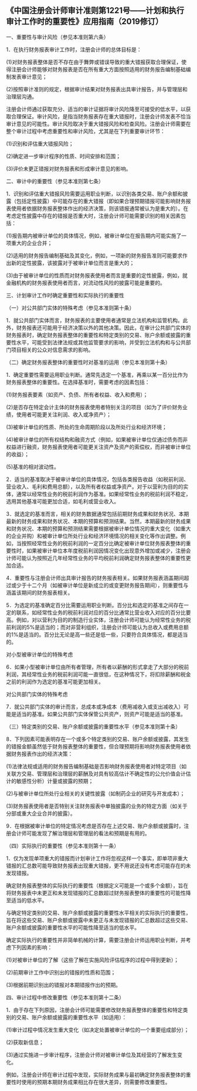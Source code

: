 ## 《中国注册会计师审计准则第1221号——计划和执行审计工作时的重要性》应用指南（2019修订）

一、重要性与审计风险（参见本准则第六条）

1．在执行财务报表审计工作时，注册会计师的总体目标是：

(1)对财务报表整体是否不存在由于舞弊或错误导致的重大错报获取合理保证，使得注册会计师能够对财务报表是否在所有重大方面按照适用的财务报告编制基础编制发表审计意见；

(2)按照审计准则的规定，根据审计结果对财务报表出具审计报告，并与管理层和治理层沟通。

注册会计师通过获取充分、适当的审计证据将审计风险降至可接受的低水平，以获取合理保证。审计风险，是指当财务报表存在重大错报时，注册会计师发表不恰当审计意见的可能性。审计风险取决于重大错报风险和检查风险。注册会计师需要在整个审计过程中考虑重要性和审计风险，尤其是在下列重要审计环节：

(1)识别和评估重大错报风险；

(2)确定进一步审计程序的性质、时间安排和范围；

(3)评价未更正错报对财务报表和形成审计意见的影响。

二、审计中的重要性（参见本准则第七条）

1．识别和评估重大错报风险需要运用职业判断，以识别各类交易、账户余额和披露（包括定性披露）中可能存在的重大错报（即如果合理预期错报可能影响财务报表使用者依据财务报表整体作出的经济决策，则该错报通常被认为是重大的）。在考虑定性披露中存在的错报是否重大时，注册会计师可能需要识别的相关因素包括：

(1)报告期内被审计单位的具体情况，例如，被审计单位在报告期内可能实施了一项重大的企业合并；

(2)适用的财务报告编制基础及其变化，例如，一项新的财务报告准则可能要求作出新的定性披露，该披露对于被审计单位而言是重大的；

(3)由于被审计单位的性质而对财务报表使用者而言是重要的定性披露，例如，就金融机构的财务报表使用者而言，对流动性风险的披露可能是重要的。

三、计划审计工作时确定重要性和实际执行的重要性

（一）对公共部门实体的特殊考虑（参见本准则第十条）

1．就公共部门实体而言，财务报表的主要使用者通常是立法机构和监管机构。此外，财务报表还可能用于经济决策以外的其他决策。因此，在审计公共部门实体的财务报表时，确定财务报表整体的重要性和特定类别的交易、账户余额或披露的重要性水平，可能受到法律法规或其他监管要求的影响，并受到立法机构和与公共部门项目相关的公众对信息需求的影响。

（二）确定财务报表整体的重要性时对基准的运用（参见本准则第十条）

1．确定重要性需要运用职业判断。通常先选定一个基准，再乘以某一百分比作为财务报表整体的重要性。在选择基准时，需要考虑的因素包括：

(1)财务报表要素（如资产、负债、所有者权益、收入和费用）；

(2)是否存在特定会计主体的财务报表使用者特别关注的项目（如为了评价财务业绩，使用者可能更关注利润、收入或净资产）；

(3)被审计单位的性质、所处的生命周期阶段以及所处行业和经济环境；

(4)被审计单位的所有权结构和融资方式（例如，如果被审计单位仅通过债务而非权益进行融资，财务报表使用者可能更关注资产及资产的索偿权，而非被审计单位的收益）；

(5)基准的相对波动性。

2．适当的基准取决于被审计单位的具体情况，包括各类报告收益（如税前利润、营业收入、毛利和费用总额），以及所有者权益或净资产。对于以营利为目的的实体，通常以经常性业务的税前利润作为基准。如果经常性业务的税前利润不稳定，选用其他基准可能更加合适，如毛利或营业收入。

3．就选定的基准而言，相关的财务数据通常包括前期财务成果和财务状况、本期最新的财务成果和财务状况、本期的预算和预测结果。当然，本期最新的财务成果和财务状况、本期的预算和预测结果需要根据被审计单位情况的重大变化（如重大的企业并购）和被审计单位所处行业和经济环境情况的相关变化等作出调整。例如，当按照经常性业务的税前利润的一定百分比确定被审计单位财务报表整体的重要性时，如果被审计单位本年度税前利润因情况变化出现意外增加或减少，注册会计师可能认为按照近几年经常性业务的平均税前利润确定财务报表整体的重要性更加合适。

4．重要性与注册会计师出具审计报告的财务报表相关。如果财务报表涵盖期间超过或少于十二个月（如被审计单位是新成立的或变更财务报告期间），则重要性与涵盖该期间的财务报表相关。

5．为选定的基准确定百分比需要运用职业判断。百分比和选定的基准之间存在一定的联系，如经常性业务的税前利润对应的百分比通常比营业收入对应的百分比要高。例如，对以营利为目的的制造行业实体，注册会计师可能认为经常性业务的税前利润的5%是适当的；而对非营利组织，注册会计师可能认为总收入或费用总额的1%是适当的。百分比无论是高一些还是低一些，只要符合具体情况，都是适当的。

对小型被审计单位的特殊考虑

6．如果小型被审计单位由所有者管理，所有者以薪酬的形式拿走了大部分的税前利润，其经常性业务的税前利润可能一直很低，在这种情况下，将扣除薪酬和税金之前的利润作为选定的基准可能更加相关。

对公共部门实体的特殊考虑

7．就公共部门实体的审计而言，总成本或净成本（费用减收入或支出减收入）可能是适当的基准。如果公共部门实体保管公共资产，则资产可能是适当的基准。

（三）特定类别的交易、账户余额或披露的重要性水平（参见本准则第十条）

8．下列因素可能表明存在一个或多个特定类别的交易、账户余额或披露，其发生的错报金额虽然低于财务报表整体的重要性，但合理预期将影响财务报表使用者依据财务报表作出的经济决策：

(1)法律法规或适用的财务报告编制基础是否影响财务报表使用者对特定项目（如关联方交易、管理层和治理层的薪酬及对具有较高估计不确定性的公允价值会计估计的敏感性分析）计量或披露的预期；

(2)与被审计单位所处行业相关的关键性披露（如制药企业的研究与开发成本）；

(3)财务报表使用者是否特别关注财务报表中单独披露的业务的特定方面（如关于分部或重大企业合并的披露）。

9．在根据被审计单位的特定情况考虑是否存在上述交易、账户余额或披露时，注册会计师可能发现了解治理层和管理层的看法和预期是有用的。

（四）实际执行的重要性（参见本准则第十一条）

1．仅为发现单项重大的错报而计划审计工作将忽视这样一个事实，即单项非重大错报的汇总数可能导致财务报表出现重大错报，更不用说还没有考虑可能存在的未发现错报。

确定财务报表整体的实际执行的重要性（根据定义可能是一个或多个金额），旨在将财务报表中未更正和未发现错报的汇总数超过财务报表整体的重要性的可能性降至适当的低水平。

与确定特定类别的交易、账户余额或披露的重要性水平相关的实际执行的重要性，旨在将这些交易、账户余额或披露中未更正与未发现错报的汇总数超过这些交易、账户余额或披露的重要性水平的可能性降至适当的低水平。

确定实际执行的重要性并非简单机械的计算，需要注册会计师运用职业判断，并考虑下列因素的影响：

(1)对被审计单位的了解（这些了解在实施风险评估程序的过程中得到更新）；

(2)前期审计工作中识别出的错报的性质和范围；

(3)根据前期识别出的错报对本期错报作出的预期。

四、审计过程中修改重要性（参见本准则第十二条）

1．由于存在下列原因，注册会计师可能需要修改财务报表整体的重要性和特定类别的交易、账户余额或披露的重要性水平（如适用）：

(1)审计过程中情况发生重大变化（如决定处置被审计单位的一个重要组成部分）；

(2)获取新信息；

(3)通过实施进一步审计程序，注册会计师对被审计单位及其经营的了解发生变化。

例如，注册会计师在审计过程中发现，实际财务成果与最初确定财务报表整体的重要性时使用的预期本期财务成果相比存在很大差异，则需要修改重要性。